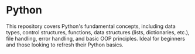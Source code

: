 # Python
This repository covers Python's fundamental concepts, including data types, control structures, functions, data structures (lists, dictionaries, etc.), file handling, error handling, and basic OOP principles. Ideal for beginners and those looking to refresh their Python basics.
